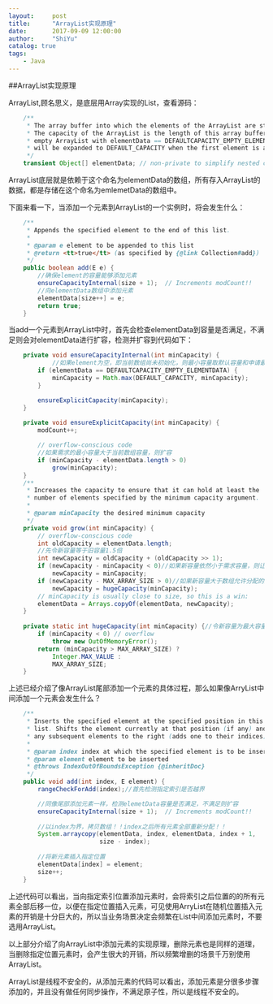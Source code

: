 ```yaml
---
layout:     post
title:      "ArrayList实现原理"
date:       2017-09-09 12:00:00
author:     "ShiYu"
catalog: true
tags:
    - Java
---
```

##ArrayList实现原理

ArrayList,顾名思义，是底层用Array实现的List，查看源码：

```java
    /**
     * The array buffer into which the elements of the ArrayList are stored.
     * The capacity of the ArrayList is the length of this array buffer. Any
     * empty ArrayList with elementData == DEFAULTCAPACITY_EMPTY_ELEMENTDATA
     * will be expanded to DEFAULT_CAPACITY when the first element is added.
     */
    transient Object[] elementData; // non-private to simplify nested class access
```

ArrayList底层就是依赖于这个命名为elementData的数组，所有存入ArrayList的数据，都是存储在这个命名为emlemetData的数组中。

下面来看一下，当添加一个元素到ArrayList的一个实例时，将会发生什么：

```java
    /**
     * Appends the specified element to the end of this list.
     *
     * @param e element to be appended to this list
     * @return <tt>true</tt> (as specified by {@link Collection#add})
     */
    public boolean add(E e) {
    	//确保element的容量能够添加元素
        ensureCapacityInternal(size + 1);  // Increments modCount!!
        //向elementData数组中添加元素
        elementData[size++] = e;
        return true;
    }

```

当add一个元素到ArrayList中时，首先会检查elementData到容量是否满足，不满足则会对elementData进行扩容，检测并扩容到代码如下：

```java
    private void ensureCapacityInternal(int minCapacity) {
    		//如果element为空，即当前数组尚未初始化，则最小容量取默认容量和申请最小容量中较大的值
        if (elementData == DEFAULTCAPACITY_EMPTY_ELEMENTDATA) {
            minCapacity = Math.max(DEFAULT_CAPACITY, minCapacity);
        }

        ensureExplicitCapacity(minCapacity);
    }
    
    private void ensureExplicitCapacity(int minCapacity) {
        modCount++;

        // overflow-conscious code
        //如果需求的最小容量大于当前数组容量，则扩容
        if (minCapacity - elementData.length > 0)
            grow(minCapacity);
    }
    /**
     * Increases the capacity to ensure that it can hold at least the
     * number of elements specified by the minimum capacity argument.
     *
     * @param minCapacity the desired minimum capacity
     */
    private void grow(int minCapacity) {
        // overflow-conscious code
        int oldCapacity = elementData.length;
        //先令新容量等于旧容量1.5倍
        int newCapacity = oldCapacity + (oldCapacity >> 1);
        if (newCapacity - minCapacity < 0)//如果新容量依然小于需求容量，则让新容量直接等于需求的容量
            newCapacity = minCapacity;
        if (newCapacity - MAX_ARRAY_SIZE > 0)//如果新容量大于数组允许分配的最大容量，则尝试分配最大容量
            newCapacity = hugeCapacity(minCapacity);
        // minCapacity is usually close to size, so this is a win:
        elementData = Arrays.copyOf(elementData, newCapacity);
    }
    
    private static int hugeCapacity(int minCapacity) {//令新容量为最大容量
        if (minCapacity < 0) // overflow
            throw new OutOfMemoryError();
        return (minCapacity > MAX_ARRAY_SIZE) ?
            Integer.MAX_VALUE :
            MAX_ARRAY_SIZE;
    }    
```


上述已经介绍了像ArrayList尾部添加一个元素的具体过程，那么如果像ArryList中间添加一个元素会发生什么？

```java 
    /**
     * Inserts the specified element at the specified position in this
     * list. Shifts the element currently at that position (if any) and
     * any subsequent elements to the right (adds one to their indices).
     *
     * @param index index at which the specified element is to be inserted
     * @param element element to be inserted
     * @throws IndexOutOfBoundsException {@inheritDoc}
     */
    public void add(int index, E element) {
        rangeCheckForAdd(index);//首先检测指定索引是否越界

		//同像尾部添加元素一样，检测elemetData容量是否满足，不满足则扩容
        ensureCapacityInternal(size + 1);  // Increments modCount!!
        
        //以index为界，拷贝数组！！index之后所有元素全部重新分配！！
        System.arraycopy(elementData, index, elementData, index + 1,
                         size - index);
                         
        //将新元素插入指定位置
        elementData[index] = element;
        size++;
    }
```

上述代码可以看出，当向指定索引位置添加元素时，会将索引之后位置的的所有元素全部后移一位，以便在指定位置插入元素，可见使用ArryList在随机位置插入元素的开销是十分巨大的，所以当业务场景决定会频繁在List中间添加元素时，不要选用ArrayList。

以上部分介绍了向ArrayList中添加元素的实现原理，删除元素也是同样的道理，当删除指定位置元素时，会产生很大的开销，所以频繁增删的场景千万别使用ArrayList。

ArrayList是线程不安全的，从添加元素的代码可以看出，添加元素是分很多步骤添加的，并且没有做任何同步操作，不满足原子性，所以是线程不安全的。


